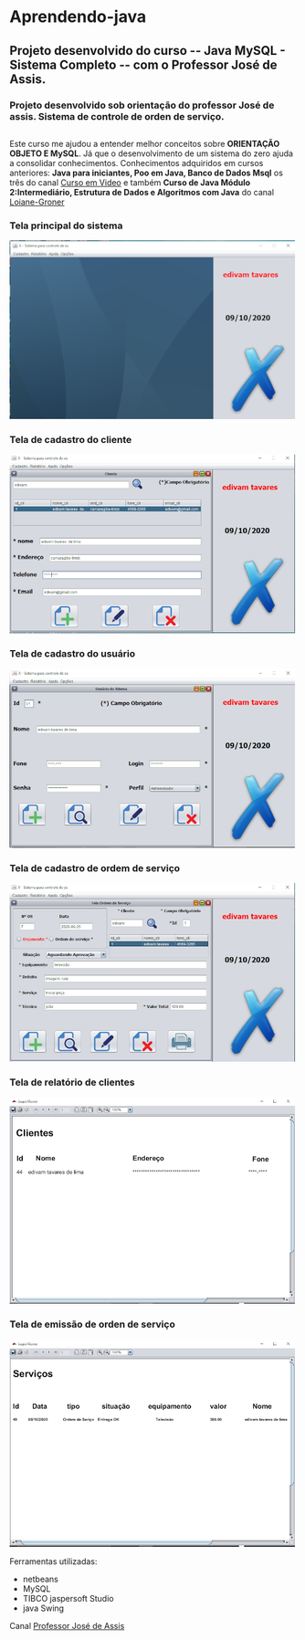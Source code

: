 # Aprendendo-java

## Projeto desenvolvido do curso -- Java MySQL - Sistema Completo -- com o Professor José de Assis.

### Projeto desenvolvido sob orientação do professor José de assis. Sistema de controle de  orden de serviço.
##

Este curso me ajudou a entender melhor conceitos sobre **ORIENTAÇÃO OBJETO E MySQL**. 
Já que o desenvolvimento de um sistema do zero ajuda a consolidar conhecimentos. Conhecimentos adquiridos em cursos anteriores: **Java para iniciantes, Poo em Java, Banco de Dados Msql** os três do canal [Curso em Video](https://www.youtube.com/channel/UCrWvhVmt0Qac3HgsjQK62FQ) e também **Curso de Java Módulo 2:Intermediário, Estrutura de Dados e Algoritmos com Java** do canal [Loiane-Groner ](https://www.youtube.com/channel/UCqQn92noBhY9VKQy4xCHPsg)

### Tela principal do sistema

![imagem tela principal](https://github.com/edivam691/Aprendendo-java/blob/main/tela_principal.png)

### Tela de cadastro do cliente

![Imagem tela de cadastro de cliente](https://github.com/edivam691/Aprendendo-java/blob/main/tela_cadastro_cliente.png)

### Tela de cadastro do usuário

![Imagem tela de cadastro do usuário](https://github.com/edivam691/Aprendendo-java/blob/main/tela_cadastro_usuario.png)

### Tela de cadastro de ordem de serviço

![Imagem tela de cadastro de orden de serviço](https://github.com/edivam691/Aprendendo-java/blob/main/tela_cadastro_os.png)

### Tela de relatório de clientes

![Imagem tela de relatório de clientes](https://github.com/edivam691/Aprendendo-java/blob/main/tela_relatorio_de_cliente.png)

### Tela de emissão de orden de serviço

![Imagem tela de emissão de orden de serviço](https://github.com/edivam691/Aprendendo-java/blob/main/tela_de_emissao_de_os.png)

Ferramentas utilizadas:
* netbeans
* MySQL
* TIBCO jaspersoft Studio
* java Swing

Canal [Professor José de Assis](https://www.youtube.com/channel/UCySbdH4Tt_l5W4gQJrNqm-Q)
